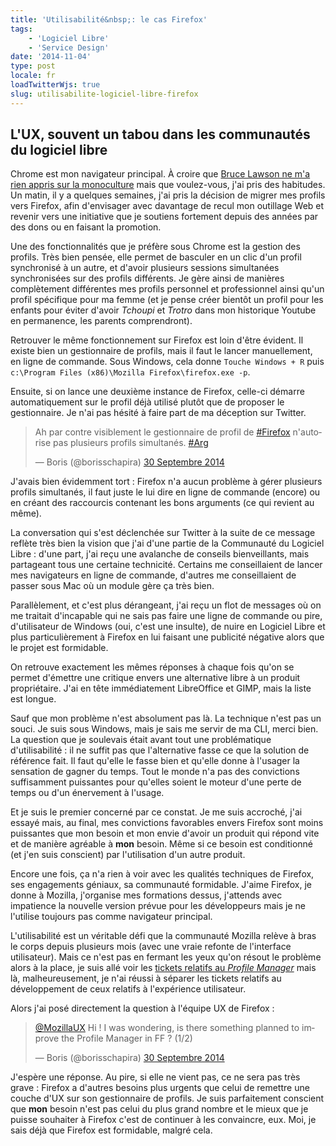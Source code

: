```yaml
---
title: 'Utilisabilité&nbsp;: le cas Firefox'
tags:
    - 'Logiciel Libre'
    - 'Service Design'
date: '2014-11-04'
type: post
locale: fr
loadTwitterWjs: true
slug: utilisabilite-logiciel-libre-firefox
---
```


## L'UX, souvent un tabou dans les communautés du logiciel libre

Chrome est mon navigateur principal. À croire que [Bruce Lawson ne m'a rien appris sur la monoculture](http://vimeo.com/52171395 '"Oh IE6 how we loved you", Bruce Lawson ", Sud Web 2012') mais que voulez-vous, j'ai pris des habitudes. Un matin, il y a quelques semaines, j'ai pris la décision de migrer mes profils vers Firefox, afin d'envisager avec davantage de recul mon outillage Web et revenir vers une initiative que je soutiens fortement depuis des années par des dons ou en faisant la promotion.

<!-- more -->

Une des fonctionnalités que je préfère sous Chrome est la gestion des profils. Très bien pensée, elle permet de basculer en un clic d'un profil synchronisé à un autre, et d'avoir plusieurs sessions simultanées synchronisées sur des profils différents. Je gère ainsi de manières complètement différentes mes profils personnel et professionnel ainsi qu'un profil spécifique pour ma femme (et je pense créer bientôt un profil pour les enfants pour éviter d'avoir _Tchoupi_ et _Trotro_ dans mon historique Youtube en permanence, les parents comprendront).

Retrouver le même fonctionnement sur Firefox est loin d'être évident. Il existe bien un gestionnaire de profils, mais il faut le lancer manuellement, en ligne de commande. Sous Windows, cela donne `Touche Windows + R` puis `c:\Program Files (x86)\Mozilla Firefox\firefox.exe -p`.

Ensuite, si on lance une deuxième instance de Firefox, celle-ci démarre automatiquement sur le profil déjà utilisé plutôt que de proposer le gestionnaire. Je n'ai pas hésité à faire part de ma déception sur Twitter.

<blockquote class="twitter-tweet" lang="fr"><p lang="fr" dir="ltr">Ah par contre visiblement le gestionnaire de profil de <a href="https://twitter.com/hashtag/Firefox?src=hash">#Firefox</a> n&#39;autorise pas plusieurs profils simultanés. <a href="https://twitter.com/hashtag/Arg?src=hash">#Arg</a></p>&mdash; Boris (@borisschapira) <a href="https://twitter.com/borisschapira/status/516871050404298752">30 Septembre 2014</a></blockquote>

J'avais bien évidemment tort&nbsp;: Firefox n'a aucun problème à gérer plusieurs profils simultanés, il faut juste le lui dire en ligne de commande (encore) ou en créant des raccourcis contenant les bons arguments (ce qui revient au même).

La conversation qui s'est déclenchée sur Twitter à la suite de ce message reflète très bien la vision que j'ai d'une partie de la Communauté du Logiciel Libre&nbsp;: d'une part, j'ai reçu une avalanche de conseils bienveillants, mais partageant tous une certaine technicité. Certains me conseillaient de lancer mes navigateurs en ligne de commande, d'autres me conseillaient de passer sous Mac où un module gère ça très bien.

Parallèlement, et c'est plus dérangeant, j'ai reçu un flot de messages où on me traitait d'incapable qui ne sais pas faire une ligne de commande ou pire, d'utilisateur de Windows (oui, c'est une insulte), de nuire en Logiciel Libre et plus particulièrement à Firefox en lui faisant une publicité négative alors que le projet est formidable.

On retrouve exactement les mêmes réponses à chaque fois qu'on se permet d'émettre une critique envers une alternative libre à un produit propriétaire. J'ai en tête immédiatement LibreOffice et GIMP, mais la liste est longue.

Sauf que mon problème n'est absolument pas là. La technique n'est pas un souci. Je suis sous Windows, mais je sais me servir de ma CLI, merci bien. La question que je soulevais était avant tout une problématique d'utilisabilité&nbsp;: il ne suffit pas que l'alternative fasse ce que la solution de référence fait. Il faut qu'elle le fasse bien et qu'elle donne à l'usager la sensation de gagner du temps. Tout le monde n'a pas des convictions suffisamment puissantes pour qu'elles soient le moteur d'une perte de temps ou d'un énervement à l'usage.

Et je suis le premier concerné par ce constat. Je me suis accroché, j'ai essayé mais, au final, mes convictions favorables envers Firefox sont moins puissantes que mon besoin et mon envie d'avoir un produit qui répond vite et de manière agréable à **mon** besoin. Même si ce besoin est conditionné (et j'en suis conscient) par l'utilisation d'un autre produit.

Encore une fois, ça n'a rien à voir avec les qualités techniques de Firefox, ses engagements géniaux, sa communauté formidable. J'aime Firefox, je donne à Mozilla, j'organise mes formations dessus, j'attends avec impatience la nouvelle version prévue pour les développeurs mais je ne l'utilise toujours pas comme navigateur principal.

L'utilisabilité est un véritable défi que la communauté Mozilla relève à bras le corps depuis plusieurs mois (avec une vraie refonte de l'interface utilisateur). Mais ce n'est pas en fermant les yeux qu'on résout le problème alors à la place, je suis allé voir les [tickets relatifs au _Profile Manager_](https://bugzilla.mozilla.org/buglist.cgi?query_format=specific&order=relevance+desc&bug_status=__open__&product=&content=profile+manager&comments=0) mais là, malheureusement, je n'ai réussi à séparer les tickets relatifs au développement de ceux relatifs à l'expérience utilisateur.

Alors j'ai posé directement la question à l'équipe UX de Firefox&nbsp;:

<blockquote class="twitter-tweet" lang="fr"><p lang="en" dir="ltr"><a href="https://twitter.com/MozillaUX">@MozillaUX</a> Hi ! I was wondering, is there something planned to improve the Profile Manager in FF ? (1/2)</p>&mdash; Boris (@borisschapira) <a href="https://twitter.com/borisschapira/status/516956859434274816">30 Septembre 2014</a></blockquote>

J'espère une réponse. Au pire, si elle ne vient pas, ce ne sera pas très grave&nbsp;: Firefox a d'autres besoins plus urgents que celui de remettre une couche d'UX sur son gestionnaire de profils. Je suis parfaitement conscient que **mon** besoin n'est pas celui du plus grand nombre et le mieux que je puisse souhaiter à Firefox c'est de continuer à les convaincre, eux. Moi, je sais déjà que Firefox est formidable, malgré cela.
